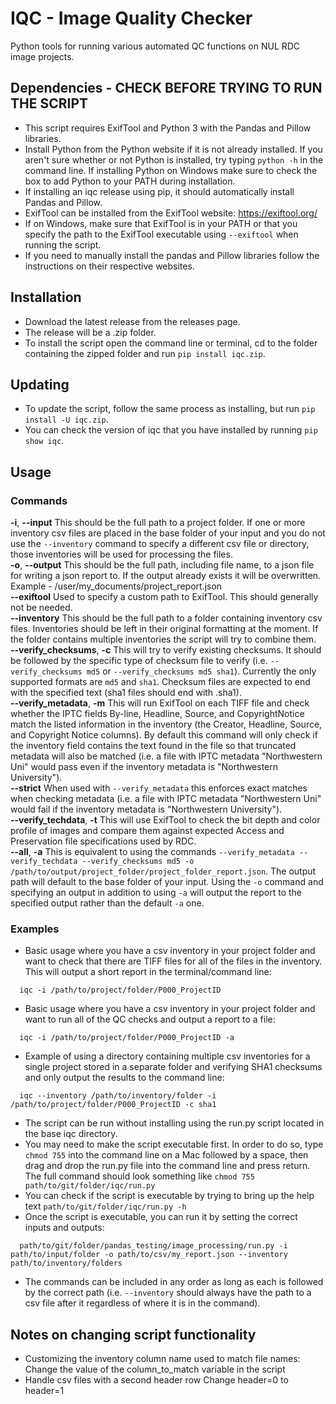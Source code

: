 # IQC - Image Quality Checker <br/>
Python tools for running various automated QC functions on NUL RDC image projects. <br/>

## Dependencies - CHECK BEFORE TRYING TO RUN THE SCRIPT <br/>
- This script requires ExifTool and Python 3 with the Pandas and Pillow libraries. <br/>
- Install Python from the Python website if it is not already installed. If you aren't sure whether or not Python is installed, try typing `python -h` in the command line. If installing Python on Windows make sure to check the box to add Python to your PATH during installation. <br/>
- If installing an iqc release using pip, it should automatically install Pandas and Pillow. <br/>
- ExifTool can be installed from the ExifTool website: https://exiftool.org/ <br/>
- If on Windows, make sure that ExifTool is in your PATH or that you specify the path to the ExifTool executable using `--exiftool` when running the script. <br/>
- If you need to manually install the pandas and Pillow libraries follow the instructions on their respective websites. <br/>


## Installation <br/>
- Download the latest release from the releases page. <br/>
- The release will be a .zip folder. <br/>
- To install the script open the command line or terminal, cd to the folder containing the zipped folder and run `pip install iqc.zip`. <br/>

## Updating <br/>
- To update the script, follow the same process as installing, but run `pip install -U iqc.zip`. <br/>
- You can check the version of iqc that you have installed by running `pip show iqc`. <br/>

## Usage <br/>
### Commands <br/>
**-i**, **--input**   This should be the full path to a project folder. If one or more inventory csv files are placed in the base folder of your input and you do not use the `--inventory` command to specify a different csv file or directory, those inventories will be used for processing the files. <br/>
**-o**, **--output**   This should be the full path, including file name, to a json file for writing a json report to. If the output already exists it will be overwritten. Example - /user/my_documents/project_report.json <br/>
**--exiftool**  Used to specify a custom path to ExifTool. This should generally not be needed. <br/>
**--inventory**   This should be the full path to a folder containing inventory csv files. Inventories should be left in their original formatting at the moment. If the folder contains multiple inventories the script will try to combine them. <br/>
**--verify_checksums**, **-c**  This will try to verify existing checksums. It should be followed by the specific type of checksum file to verify (i.e. `--verify_checksums md5` or `--verify_checksums md5 sha1`). Currently the only supported formats are `md5` and `sha1`. Checksum files are expected to end with the specified text (sha1 files should end with .sha1). <br/>
**--verify_metadata**, **-m**  This will run ExifTool on each TIFF file and check whether the IPTC fields By-line, Headline, Source, and CopyrightNotice match the listed information in the inventory (the Creator, Headline, Source, and Copyright Notice columns). By default this command will only check if the inventory field contains the text found in the file so that truncated metadata will also be matched (i.e. a file with IPTC metadata "Northwestern Uni" would pass even if the inventory metadata is "Northwestern University"). <br/>
**--strict**  When used with `--verify_metadata` this enforces exact matches when checking metadata (i.e. a file with IPTC metadata "Northwestern Uni" would fail if the inventory metadata is "Northwestern University"). <br/>
**--verify_techdata**, **-t** This will use ExifTool to check the bit depth and color profile of images and compare them against expected Access and Preservation file specifications used by RDC. <br/>
**--all**, **-a** This is equivalent to using the commands `--verify_metadata --verify_techdata --verify_checksums md5 -o /path/to/output/project_folder/project_folder_report.json`. The output path will default to the base folder of your input. Using the `-o` command and specifying an output in addition to using `-a` will output the report to the specified output rather than the default `-a` one. <br/>
### Examples <br/>
- Basic usage where you have a csv inventory in your project folder and want to check that there are TIFF files for all of the files in the inventory. This will output a short report in the terminal/command line: <br/>
```
  iqc -i /path/to/project/folder/P000_ProjectID
```
- Basic usage where you have a csv inventory in your project folder and want to run all of the QC checks and output a report to a file: <br/>
```
  iqc -i /path/to/project/folder/P000_ProjectID -a
```
- Example of using a directory containing multiple csv inventories for a single project stored in a separate folder and verifying SHA1 checksums and only output the results to the command line: <br/>
```
  iqc --inventory /path/to/inventory/folder -i /path/to/project/folder/P000_ProjectID -c sha1
```
- The script can be run without installing using the run.py script located in the base iqc directory. <br/>
- You may need to make the script executable first. In order to do so, type `chmod 755` into the command line on a Mac followed by a space, then drag and drop the run.py file into the command line and press return. The full command should look something like `chmod 755 path/to/git/folder/iqc/run.py` <br/>
- You can check if the script is executable by trying to bring up the help text `path/to/git/folder/iqc/run.py -h` <br/>
- Once the script is executable, you can run it by setting the correct inputs and outputs: <br/>
```
  path/to/git/folder/pandas_testing/image_processing/run.py -i path/to/input/folder -o path/to/csv/my_report.json --inventory path/to/inventory/folders
```
- The commands can be included in any order as long as each is followed by the correct path (i.e. `--inventory` should always have the path to a csv file after it regardless of where it is in the command). <br/>

## Notes on changing script functionality <br/>
- Customizing the inventory column name used to match file names: Change the value of the column_to_match variable in the script <br/>
- Handle csv files with a second header row Change header=0 to header=1 <br/>
